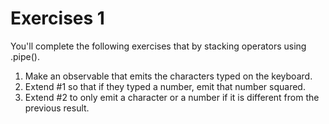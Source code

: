 # Exercises 1

You'll complete the following exercises that by stacking operators using .pipe().

1. Make an observable that emits the characters typed on the keyboard.
2. Extend #1 so that if they typed a number, emit that number squared.
3. Extend #2 to only emit a character or a number if it is different from the previous result.